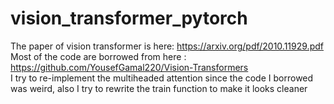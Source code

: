# vision_transformer_pytorch

The paper of vision transformer is here: https://arxiv.org/pdf/2010.11929.pdf \
Most of the code are borrowed from here : https://github.com/YousefGamal220/Vision-Transformers \
I try to re-implement the multiheaded attention since the code I borrowed was weird, also I try to rewrite the train function to make it looks cleaner
